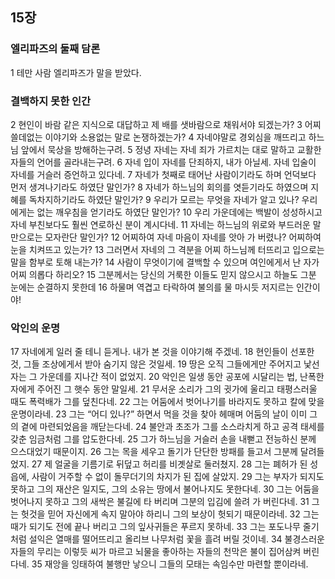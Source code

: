 ## 15장
### 엘리파즈의 둘째 담론
1 테만 사람 엘리파즈가 말을 받았다.
### 결백하지 못한 인간
2 현인이 바람 같은 지식으로 대답하고 제 배를 샛바람으로 채워서야 되겠는가?
3 어찌 쓸데없는 이야기와 소용없는 말로 논쟁하겠는가?
4 자네야말로 경외심을 깨뜨리고 하느님 앞에서 묵상을 방해하는구려.
5 정녕 자네는 자네 죄가 가르치는 대로 말하고 교활한 자들의 언어를 골라내는구려.
6 자네 입이 자네를 단죄하지, 내가 아닐세. 자네 입술이 자네를 거슬러 증언하고 있다네.
7 자네가 첫째로 태어난 사람이기라도 하며 언덕보다 먼저 생겨나기라도 하였단 말인가?
8 자네가 하느님의 회의를 엿듣기라도 하였으며 지혜를 독차지하기라도 하였단 말인가?
9 우리가 모르는 무엇을 자네가 알고 있나? 우리에게는 없는 깨우침을 얻기라도 하였단 말인가?
10 우리 가운데에는 백발이 성성하시고 자네 부친보다도 훨씬 연로하신 분이 계시다네.
11 자네는 하느님의 위로와 부드러운 말만으로는 모자란단 말인가?
12 어찌하여 자네 마음이 자네를 앗아 가 버렸나? 어찌하여 눈을 치켜뜨고 있는가?
13 그러면서 자네의 그 격분을 어찌 하느님께 터뜨리고 입으로는 말을 함부로 토해 내는가?
14 사람이 무엇이기에 결백할 수 있으며 여인에게서 난 자가 어찌 의롭다 하리오?
15 그분께서는 당신의 거룩한 이들도 믿지 않으시고 하늘도 그분 눈에는 순결하지 못한데
16 하물며 역겹고 타락하여 불의를 물 마시듯 저지르는 인간이야!
### 악인의 운명
17 자네에게 일러 줄 테니 듣게나. 내가 본 것을 이야기해 주겠네.
18 현인들이 선포한 것, 그들 조상에게서 받아 숨기지 않은 것일세.
19 땅은 오직 그들에게만 주어지고 낯선 자는 그 가운데를 지나간 적이 없었지.
20 악인은 일생 동안 공포에 시달리는 법, 난폭한 자에게 주어진 그 햇수 동안 말일세.
21 무서운 소리가 그의 귓가에 울리고 태평스러울 때도 폭력배가 그를 덮친다네.
22 그는 어둠에서 벗어나기를 바라지도 못하고 칼에 맞을 운명이라네.
23 그는 “어디 있나?” 하면서 먹을 것을 찾아 헤매며 어둠의 날이 이미 그의 곁에 마련되었음을 깨닫는다네.
24 불안과 초조가 그를 소스라치게 하고 공격 태세를 갖춘 임금처럼 그를 압도한다네.
25 그가 하느님을 거슬러 손을 내뻗고 전능하신 분께 으스대었기 때문이지.
26 그는 목을 세우고 돌기가 단단한 방패를 들고서 그분께 달려들었지.
27 제 얼굴을 기름기로 뒤덮고 허리를 비곗살로 둘러쳤지.
28 그는 폐허가 된 성읍에, 사람이 거주할 수 없이 돌무더기의 차지가 된 집에 살았지.
29 그는 부자가 되지도 못하고 그의 재산은 일지도, 그의 소유는 땅에서 불어나지도 못한다네.
30 그는 어둠을 벗어나지 못하고 그의 새싹은 불길에 타 버리며 그분의 입김에 쓸려 가 버린다네.
31 그는 헛것을 믿어 자신에게 속지 말아야 하리니 그의 보상이 헛되기 때문이라네.
32 그는 때가 되기도 전에 끝나 버리고 그의 잎사귀들은 푸르지 못하네.
33 그는 포도나무 줄기처럼 설익은 열매를 떨어뜨리고 올리브 나무처럼 꽃을 흘려 버릴 것이네.
34 불경스러운 자들의 무리는 이렇듯 씨가 마르고 뇌물을 좋아하는 자들의 천막은 불이 집어삼켜 버린다네.
35 재앙을 잉태하여 불행만 낳으니 그들의 모태는 속임수만 마련할 뿐이라네.
